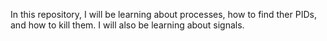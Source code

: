 In this repository, I will be learning about processes, how to find ther PIDs, and how to kill them. I will also be learning about signals.
